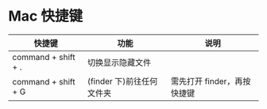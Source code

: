 # Mac 快捷键

快捷键 | 功能 | 说明
--- | --- | ---
command + shift + . | 切换显示隐藏文件 |
command + shift + G | (finder 下)前往任何文件夹 | 需先打开 finder，再按快捷键
